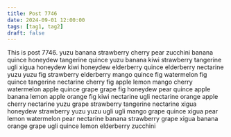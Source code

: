 ```yaml
---
title: Post 7746
date: 2024-09-01 12:00:00
tags: [tag1, tag2]
draft: false
---
```

This is post 7746.
yuzu
banana
strawberry
cherry
pear
zucchini
banana
quince
honeydew
tangerine
quince
yuzu
banana
kiwi
strawberry
tangerine
ugli
xigua
honeydew
kiwi
honeydew
elderberry
quince
elderberry
nectarine
yuzu
yuzu
fig
strawberry
elderberry
mango
quince
fig
watermelon
fig
quince
tangerine
nectarine
cherry
fig
apple
lemon
mango
cherry
watermelon
apple
quince
grape
grape
fig
honeydew
pear
quince
apple
banana
lemon
apple
orange
fig
kiwi
nectarine
ugli
nectarine
orange
apple
cherry
nectarine
yuzu
grape
strawberry
tangerine
nectarine
xigua
honeydew
strawberry
yuzu
yuzu
ugli
ugli
mango
grape
quince
xigua
pear
lemon
watermelon
pear
nectarine
banana
strawberry
grape
xigua
banana
orange
grape
ugli
quince
lemon
elderberry
zucchini
